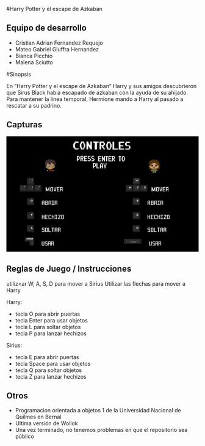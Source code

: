 #Harry Potter y el escape de Azkaban


## Equipo de desarrollo

- Cristian Adrian Fernandez Requejo
- Mateo Gabriel Giuffra Hernandez
- Bianca Picchio
- Malena Sciutto

#Sinopsis

En “Harry Potter y el escape de Azkaban” Harry y sus amigos descubrieron que Sirus Black habia escapado de azkaban con la ayuda de su ahijado. Para mantener la linea temporal, Hermione mando a Harry al pasado a rescatar a su padrino.

## Capturas

![title](https://github.com/obj1unq/2023s2-tp-game-grupo-2-1/blob/master/assets/fondoReglas.png)

## Reglas de Juego / Instrucciones

utiliz<ar W, A, S, D para mover a Sirius
Utilizar las flechas para mover a Harry

Harry:
- tecla O para abrir puertas
- tecla Enter para usar objetos
- tecla L para soltar objetos
- tecla P para lanzar hechizos

Sirius:
- tecla E para abrir puertas
- tecla Space para usar objetos
- tecla Q para soltar objetos
- tecla Z para lanzar hechizos 


## Otros

- Programacion orientada a objetos 1 de la Universidad Nacional de Quilmes en Bernal
- Ultima versión de Wollok
- Una vez terminado, no tenemos problemas en que el repositorio sea público
